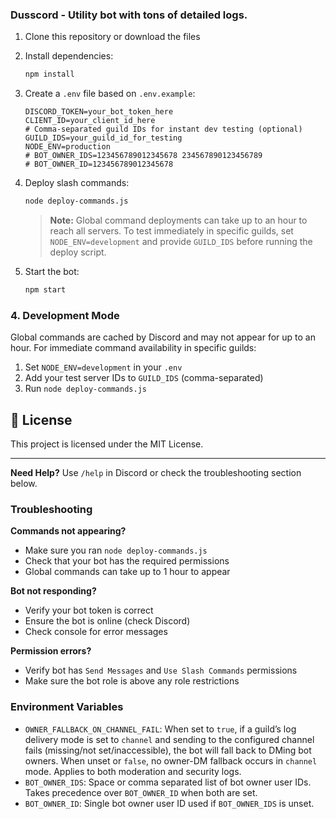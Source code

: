 ### Dusscord - Utility bot with tons of detailed logs.



1. Clone this repository or download the files
2. Install dependencies:
   ```bash
   npm install
   ```

3. Create a `.env` file based on `.env.example`:
   ```env
   DISCORD_TOKEN=your_bot_token_here
   CLIENT_ID=your_client_id_here
   # Comma-separated guild IDs for instant dev testing (optional)
   GUILD_IDS=your_guild_id_for_testing
   NODE_ENV=production
   # BOT_OWNER_IDS=123456789012345678 234567890123456789
   # BOT_OWNER_ID=123456789012345678
   ```

4. Deploy slash commands:
   ```bash
   node deploy-commands.js
   ```
   > **Note:** Global command deployments can take up to an hour to reach all servers.
   > To test immediately in specific guilds, set `NODE_ENV=development` and provide `GUILD_IDS` before running the deploy script.

5. Start the bot:
   ```bash
   npm start
   ```

### 4. Development Mode
Global commands are cached by Discord and may not appear for up to an hour.
For immediate command availability in specific guilds:
1. Set `NODE_ENV=development` in your `.env`
2. Add your test server IDs to `GUILD_IDS` (comma-separated)
3. Run `node deploy-commands.js`


## 📄 License

This project is licensed under the MIT License.

---

**Need Help?** Use `/help` in Discord or check the troubleshooting section below.

### Troubleshooting

**Commands not appearing?**
- Make sure you ran `node deploy-commands.js`
- Check that your bot has the required permissions
- Global commands can take up to 1 hour to appear

**Bot not responding?**
- Verify your bot token is correct
- Ensure the bot is online (check Discord)
- Check console for error messages

**Permission errors?**
- Verify bot has `Send Messages` and `Use Slash Commands` permissions
- Make sure the bot role is above any role restrictions

### Environment Variables

- `OWNER_FALLBACK_ON_CHANNEL_FAIL`: When set to `true`, if a guild’s log delivery mode is set to `channel` and sending to the configured channel fails (missing/not set/inaccessible), the bot will fall back to DMing bot owners. When unset or `false`, no owner-DM fallback occurs in `channel` mode. Applies to both moderation and security logs.
- `BOT_OWNER_IDS`: Space or comma separated list of bot owner user IDs. Takes precedence over `BOT_OWNER_ID` when both are set.
- `BOT_OWNER_ID`: Single bot owner user ID used if `BOT_OWNER_IDS` is unset.
